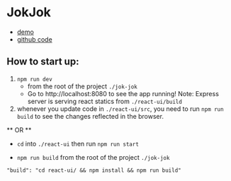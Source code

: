 # JokJok

- [demo](https://jok-jok.herokuapp.com/)
- [github code](https://github.com/heggy231/jok-jok)

## How to start up:
1. `npm run dev` 
   * from the root of the project `./jok-jok`
   * Go to http://localhost:8080 to see the app running!
     Note: Express server is serving react statics from `./react-ui/build`
2. whenever you update code in `./react-ui/src`, you need to run `npm run build` to see the changes reflected in the browser.

** OR **

* `cd` into `./react-ui` then run `npm run start`

* `npm run build` from the root of the project `./jok-jok`

```shell script
"build": "cd react-ui/ && npm install && npm run build"
```

